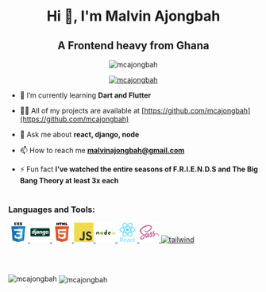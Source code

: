 <h1 align="center">Hi 👋, I'm Malvin Ajongbah</h1>
<h2 align="center">A Frontend heavy  from Ghana</h2>

<p align="center"> <img src="https://komarev.com/ghpvc/?username=mcajongbah&label=Profile%20views&color=0e75b6&style=flat" alt="mcajongbah" /> </p>

<p align="center"> <a href="https://twitter.com/mcajongbah" target="blank"><img src="https://img.shields.io/twitter/follow/mcajongbah?logo=twitter&style=for-the-badge" alt="mcajongbah" /></a> </p>

- 🌱 I’m currently learning **Dart and Flutter**

- 👨‍💻 All of my projects are available at [https://github.com/mcajongbah](https://github.com/mcajongbah)

- 💬 Ask me about **react, django, node**

- 📫 How to reach me **malvinajongbah@gmail.com**

- ⚡ Fun fact **I've watched the entire seasons of F.R.I.E.N.D.S and The Big Bang Theory at least 3x each**
  <br>
  <br>

<h3 align="left">Languages and Tools:</h3>
<p align="left"> <a href="https://www.w3schools.com/css/" target="_blank"> <img src="https://raw.githubusercontent.com/devicons/devicon/master/icons/css3/css3-original-wordmark.svg" alt="css3" width="40" height="40"/> </a> <a href="https://www.djangoproject.com/" target="_blank"> <img src="https://raw.githubusercontent.com/devicons/devicon/master/icons/django/django-original.svg" alt="django" width="40" height="40"/> </a> <a href="https://www.w3.org/html/" target="_blank"> <img src="https://raw.githubusercontent.com/devicons/devicon/master/icons/html5/html5-original-wordmark.svg" alt="html5" width="40" height="40"/> </a> <a href="https://developer.mozilla.org/en-US/docs/Web/JavaScript" target="_blank"> <img src="https://raw.githubusercontent.com/devicons/devicon/master/icons/javascript/javascript-original.svg" alt="javascript" width="40" height="40"/> </a> <a href="https://nodejs.org" target="_blank"> <img src="https://raw.githubusercontent.com/devicons/devicon/master/icons/nodejs/nodejs-original-wordmark.svg" alt="nodejs" width="40" height="40"/> </a> <a href="https://reactjs.org/" target="_blank"> <img src="https://raw.githubusercontent.com/devicons/devicon/master/icons/react/react-original-wordmark.svg" alt="react" width="40" height="40"/> </a> <a href="https://sass-lang.com" target="_blank"> <img src="https://raw.githubusercontent.com/devicons/devicon/master/icons/sass/sass-original.svg" alt="sass" width="40" height="40"/> </a> <a href="https://tailwindcss.com/" target="_blank"> <img src="https://www.vectorlogo.zone/logos/tailwindcss/tailwindcss-icon.svg" alt="tailwind" width="40" height="40"/> </a> </p>

<br>
<br>
<p><img align="left" src="https://github-readme-stats.vercel.app/api/top-langs?username=mcajongbah&show_icons=true&locale=en&layout=compact" alt="mcajongbah" /></p>
<p>&nbsp;<img align="center" src="https://github-readme-stats.vercel.app/api?username=mcajongbah&show_icons=true&locale=en" alt="mcajongbah" /></p>
